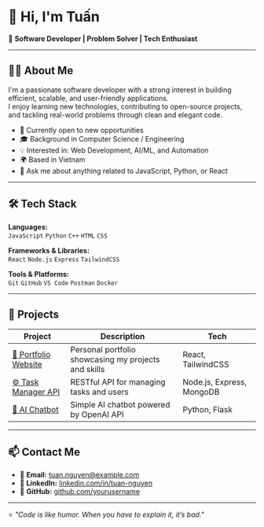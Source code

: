 # 👋 Hi, I'm Tuấn

🎯 **Software Developer | Problem Solver | Tech Enthusiast**

---

## 🧑‍💻 About Me

I'm a passionate software developer with a strong interest in building efficient, scalable, and user-friendly applications.  
I enjoy learning new technologies, contributing to open-source projects, and tackling real-world problems through clean and elegant code.

- 💼 Currently open to new opportunities
- 🎓 Background in Computer Science / Engineering
- 💡 Interested in: Web Development, AI/ML, and Automation
- 🌍 Based in Vietnam
- 💬 Ask me about anything related to JavaScript, Python, or React

---

## 🛠️ Tech Stack

**Languages:**  
`JavaScript` `Python` `C++` `HTML` `CSS`

**Frameworks & Libraries:**  
`React` `Node.js` `Express` `TailwindCSS`

**Tools & Platforms:**  
`Git` `GitHub` `VS Code` `Postman` `Docker`

---

## 🚀 Projects

| Project | Description | Tech |
|----------|--------------|------|
| [📘 Portfolio Website](https://github.com/yourusername/portfolio) | Personal portfolio showcasing my projects and skills | React, TailwindCSS |
| [⚙️ Task Manager API](https://github.com/yourusername/task-manager) | RESTful API for managing tasks and users | Node.js, Express, MongoDB |
| [🤖 AI Chatbot](https://github.com/yourusername/ai-chatbot) | Simple AI chatbot powered by OpenAI API | Python, Flask |

---

## 📫 Contact Me

- 📧 **Email:** tuan.nguyen@example.com  
- 💼 **LinkedIn:** [linkedin.com/in/tuan-nguyen](https://linkedin.com/in/tuan-nguyen)  
- 🐙 **GitHub:** [github.com/yourusername](https://github.com/yourusername)

---

⭐ *"Code is like humor. When you have to explain it, it’s bad."* 
